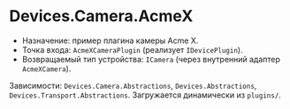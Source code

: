 # Devices.Camera.AcmeX

- Назначение: пример плагина камеры Acme X.
- Точка входа: `AcmeXCameraPlugin` (реализует `IDevicePlugin`).
- Возвращаемый тип устройства: `ICamera` (через внутренний адаптер `AcmeXCamera`).

Зависимости: `Devices.Camera.Abstractions`, `Devices.Abstractions`, `Devices.Transport.Abstractions`. Загружается динамически из `plugins/`.
